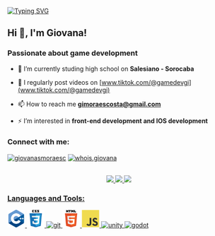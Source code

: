 <a href="https://git.io/typing-svg"><img src="https://readme-typing-svg.herokuapp.com?font=Fira+Code&pause=1000&color=2F3CD4&width=435&separator=%3C&lines=print(%22Hello+World!%22);%3Cgiovanasmoraesc%3CGame+developer%3CFront-end+developer" alt="Typing SVG" /></a>

<div>
<h2>Hi 👋, I'm Giovana!</h2>
<h3>Passionate about game development</h3>   
</div>

<div>
   
   - 🌱 I’m currently studing high school on **Salesiano - Sorocaba**

   - 📝 I regularly post videos on [www.tiktok.com/@gamedevgi](www.tiktok.com/@gamedevgi)

   - 📫 How to reach me **gimoraescosta@gmail.com**

   - ⚡ I’m interested in **front-end development and IOS development**
</div>

<div>
   <h3 align="left">Connect with me:</h3>
      <p align="left">
         <a href="https://linkedin.com/in/giovanasmoraesc" target="blank"><img align="center" src="https://raw.githubusercontent.com/rahuldkjain/github-profile-readme-generator/master/src/images/icons/Social/linked-in-alt.svg" alt="giovanasmoraesc" height="30" width="40" /></a>
         <a href="https://instagram.com/whois.giovana" target="blank"><img align="center" src="https://raw.githubusercontent.com/rahuldkjain/github-profile-readme-generator/master/src/images/icons/Social/instagram.svg" alt="whois.giovana" height="30" width="40" /></a>
      </p>
</div>

<br>

<div align="center">
   <a href="https://github.com/giovanasmoraesc">
   <img height="180em" src="https://github-readme-stats.vercel.app/api?username=giovanasmoraesc&show_icons=true&theme=algolia&include_all_commits=true&count_private=true"/>
   <img height="180em" src="https://github-readme-stats.vercel.app/api/top-langs/?username=giovanasmoraesc&layout=compact&langs_count=6&theme=algolia"/>
   <img height="180cm" src="https://github-readme-streak-stats.herokuapp.com/?user=giovanasmoraesc&theme=algolia&hide_border=false)"/>
</div>

<div>
   <h3 align="left">Languages and Tools:</h3>
   <p align="left"> <a href="https://www.w3schools.com/cpp/" target="_blank" rel="noreferrer"> <img src="https://raw.githubusercontent.com/devicons/devicon/master/icons/cplusplus/cplusplus-original.svg" alt="cplusplus" width="40" height="40"/> </a> <a href="https://www.w3schools.com/css/" target="_blank" rel="noreferrer"> <img src="https://raw.githubusercontent.com/devicons/devicon/master/icons/css3/css3-original-wordmark.svg" alt="css3" width="40" height="40"/> </a> <a href="https://git-scm.com/" target="_blank" rel="noreferrer"> <img src="https://www.vectorlogo.zone/logos/git-scm/git-scm-icon.svg" alt="git" width="40" height="40"/> </a> <a href="https://www.w3.org/html/" target="_blank" rel="noreferrer"> <img src="https://raw.githubusercontent.com/devicons/devicon/master/icons/html5/html5-original-wordmark.svg" alt="html5" width="40" height="40"/> </a> <a href="https://developer.mozilla.org/en-US/docs/Web/JavaScript" target="_blank" rel="noreferrer"> <img src="https://raw.githubusercontent.com/devicons/devicon/master/icons/javascript/javascript-original.svg" alt="javascript" width="40" height="40"/> </a> <a href="https://unity.com/" target="_blank" rel="noreferrer"> <img src="https://www.vectorlogo.zone/logos/unity3d/unity3d-icon.svg" alt="unity" width="40" height="40"/> </a> <a href="https://godotengine.org/" target="_blank" rel="noreferrer"> <img src="https://img.icons8.com/?size=100&id=UGrLCnKJf6Px&format=png&color=000000" alt="godot" width="40" height="40"> </a> </p>
</div>
